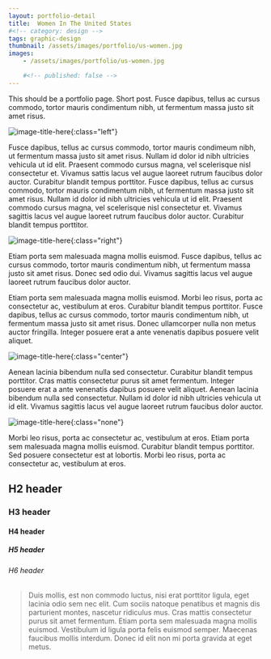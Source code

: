 ```yaml
---
layout: portfolio-detail
title:  Women In The United States
#<!-- category: design -->
tags: graphic-design
thumbnail: /assets/images/portfolio/us-women.jpg
images:
    - /assets/images/portfolio/us-women.jpg

    #<!-- published: false -->
---
```


This should be a portfolio page. Short post. Fusce dapibus, tellus ac cursus commodo, tortor mauris condimentum nibh, ut fermentum massa justo sit amet risus.

![image-title-here](https://placekitten.com/900/800){:class="left"}

Fusce dapibus, tellus ac cursus commodo, tortor mauris condimeum nibh, ut fermentum massa justo sit amet risus. Nullam id dolor id nibh ultricies vehicula ut id elit. Praesent commodo cursus magna, vel scelerisque nisl consectetur et. Vivamus sattis lacus vel augue laoreet rutrum faucibus dolor auctor. Curabitur blandit tempus porttitor. Fusce dapibus, tellus ac cursus commodo, tortor mauris condimentum nibh, ut fermentum massa justo sit amet risus. Nullam id dolor id nibh ultricies vehicula ut id elit. Praesent commodo cursus magna, vel scelerisque nisl consectetur et. Vivamus sagittis lacus vel augue laoreet rutrum faucibus dolor auctor. Curabitur blandit tempus porttitor.

![image-title-here](https://placekitten.com/700/600){:class="right"}

Etiam porta sem malesuada magna mollis euismod. Fusce dapibus, tellus ac cursus commodo, tortor mauris condimentum nibh, ut fermentum massa justo sit amet risus. Donec sed odio dui. Vivamus sagittis lacus vel augue laoreet rutrum faucibus dolor auctor.

Etiam porta sem malesuada magna mollis euismod. Morbi leo risus, porta ac consectetur ac, vestibulum at eros. Curabitur blandit tempus porttitor. Fusce dapibus, tellus ac cursus commodo, tortor mauris condimentum nibh, ut fermentum massa justo sit amet risus. Donec ullamcorper nulla non metus auctor fringilla. Integer posuere erat a ante venenatis dapibus posuere velit aliquet.

![image-title-here](https://placekitten.com/1000/600){:class="center"}

Aenean lacinia bibendum nulla sed consectetur. Curabitur blandit tempus porttitor. Cras mattis consectetur purus sit amet fermentum. Integer posuere erat a ante venenatis dapibus posuere velit aliquet. Aenean lacinia bibendum nulla sed consectetur. Nullam id dolor id nibh ultricies vehicula ut id elit. Vivamus sagittis lacus vel augue laoreet rutrum faucibus dolor auctor.

![image-title-here](https://placekitten.com/200/150){:class="none"}

Morbi leo risus, porta ac consectetur ac, vestibulum at eros. Etiam porta sem malesuada magna mollis euismod. Curabitur blandit tempus porttitor. Sed posuere consectetur est at lobortis. Morbi leo risus, porta ac consectetur ac, vestibulum at eros.

## H2 header

### H3 header

#### H4 header

##### H5 header

###### H6 header

> Duis mollis, est non commodo luctus, nisi erat porttitor ligula, eget lacinia odio sem nec elit. Cum sociis natoque penatibus et magnis dis parturient montes, nascetur ridiculus mus. Cras mattis consectetur purus sit amet fermentum. Etiam porta sem malesuada magna mollis euismod. Vestibulum id ligula porta felis euismod semper. Maecenas faucibus mollis interdum. Donec id elit non mi porta gravida at eget metus.
